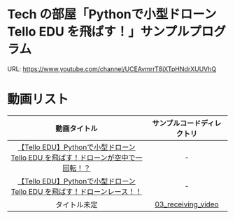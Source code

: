 # Tech の部屋「Pythonで小型ドローン Tello EDU を飛ばす！」サンプルプログラム

URL: https://www.youtube.com/channel/UCEAvmrrT8jXTpHNdrXUUVhQ

# 動画リスト

| 動画タイトル    | サンプルコードディレクトリ | 
|:---------:|:-----------------:|
|[【Tello EDU】Pythonで小型ドローン Tello EDU を飛ばす！ドローンが空中で一回転！？](https://www.youtube.com/watch?v=Umin1L9hAtM&t=4s) | - |
|[【Tello EDU】Pythonで小型ドローン Tello EDU を飛ばす！ドローンレース！！](https://www.youtube.com/watch?v=KH9BXNiLI6Q&t=2s) | - |
| タイトル未定 | [03_receiving_video](https://github.com/mpsamurai/tech-room-tello-edu-samples/tree/master/03_receiving_video) |

